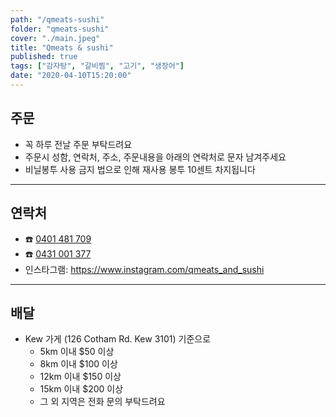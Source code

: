 ```yaml
---
path: "/qmeats-sushi"
folder: "qmeats-sushi"
cover: "./main.jpeg"
title: "Qmeats & sushi"
published: true
tags: ["감자탕", "갈비찜", "고기", "생장어"]
date: "2020-04-10T15:20:00"
---
```


## 주문
- 꼭 하루 전날 주문 부탁드려요
- 주문시 성함, 연락처, 주소, 주문내용을 아래의 연락처로 문자 남겨주세요
- 비닐봉투 사용 금지 법으로 인해 재사용 봉투 10센트 차지됩니다

---

## 연락처
- ☎️ <a href="tel:0401481709">0401 481 709</a>
- ☎️ <a href="tel:0431001377">0431 001 377</a>
- 인스타그램: https://www.instagram.com/qmeats_and_sushi

---

## 배달
- Kew 가게 (126 Cotham Rd. Kew 3101) 기준으로 
  - 5km 이내 $50 이상
  - 8km 이내 $100 이상
  - 12km 이내 $150 이상
  - 15km 이내 $200 이상
  - 그 외 지역은 전화 문의 부탁드려요

